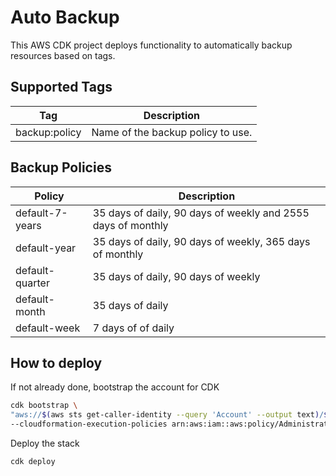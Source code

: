 # Auto Backup

This AWS CDK project deploys functionality to automatically backup resources based on tags.

## Supported Tags

| Tag                                 | Description                        |
|-------------------------------------|------------------------------------|
| backup:policy                       | Name of the backup policy to use.  |

## Backup Policies

| Policy          | Description                                                  |
|-----------------|--------------------------------------------------------------|
| default-7-years | 35 days of daily, 90 days of weekly and 2555 days of monthly |
| default-year    | 35 days of daily, 90 days of weekly, 365 days of monthly     |
| default-quarter | 35 days of daily, 90 days of weekly                          |
| default-month   | 35 days of daily                                             |
| default-week    | 7 days of of daily                                           |

## How to deploy

If not already done, bootstrap the account for CDK
```bash
cdk bootstrap \
"aws://$(aws sts get-caller-identity --query 'Account' --output text)/${AWS_DEFAULT_REGION}" \
--cloudformation-execution-policies arn:aws:iam::aws:policy/AdministratorAccess
```

Deploy the stack
```bash
cdk deploy
```